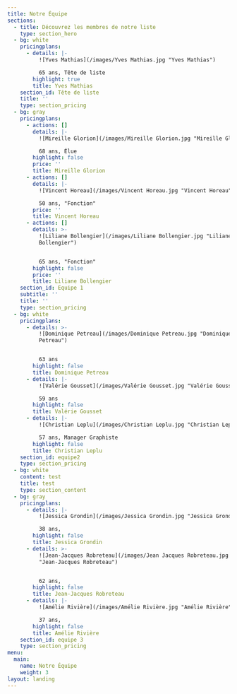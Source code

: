 ```yaml
---
title: Notre Équipe
sections:
  - title: Découvrez les membres de notre liste
    type: section_hero
  - bg: white
    pricingplans:
      - details: |-
          ![Yves Mathias](/images/Yves Mathias.jpg "Yves Mathias")

          65 ans, Tête de liste
        highlight: true
        title: Yves Mathias
    section_id: Tête de liste
    title: ''
    type: section_pricing
  - bg: gray
    pricingplans:
      - actions: []
        details: |-
          ![Mireille Glorion](/images/Mireille Glorion.jpg "Mireille Glorion")

          68 ans, Élue
        highlight: false
        price: ''
        title: Mireille Glorion
      - actions: []
        details: |-
          ![Vincent Horeau](/images/Vincent Horeau.jpg "Vincent Horeau")

          50 ans, "Fonction"
        price: ''
        title: Vincent Horeau
      - actions: []
        details: >-
          ![Liliane Bollengier](/images/Liliane Bollengier.jpg "Liliane
          Bollengier")


          65 ans, "Fonction"
        highlight: false
        price: ''
        title: Liliane Bollengier
    section_id: Equipe 1
    subtitle: ''
    title: ''
    type: section_pricing
  - bg: white
    pricingplans:
      - details: >-
          ![Dominique Petreau](/images/Dominique Petreau.jpg "Dominique
          Petreau")


          63 ans
        highlight: false
        title: Dominique Petreau
      - details: |-
          ![Valérie Gousset](/images/Valérie Gousset.jpg "Valérie Gousset")

          59 ans
        highlight: false
        title: Valérie Gousset
      - details: |-
          ![Christian Leplu](/images/Christian Leplu.jpg "Christian Leplu")

          57 ans, Manager Graphiste
        highlight: false
        title: Christian Leplu
    section_id: equipe2
    type: section_pricing
  - bg: white
    content: test
    title: test
    type: section_content
  - bg: gray
    pricingplans:
      - details: |-
          ![Jessica Grondin](/images/Jessica Grondin.jpg "Jessica Grondin")

          38 ans,
        highlight: false
        title: Jessica Grondin
      - details: >-
          ![Jean-Jacques Robreteau](/images/Jean Jacques Robreteau.jpg
          "Jean-Jacques Robreteau")


          62 ans,
        highlight: false
        title: Jean-Jacques Robreteau
      - details: |-
          ![Amélie Rivière](/images/Amélie Rivière.jpg "Amélie Rivière")

          37 ans,
        highlight: false
        title: Amélie Rivière
    section_id: equipe 3
    type: section_pricing
menu:
  main:
    name: Notre Équipe
    weight: 3
layout: landing
---
```


